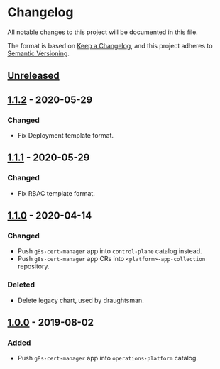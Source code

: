 # Changelog

All notable changes to this project will be documented in this file.

The format is based on [Keep a Changelog](https://keepachangelog.com/en/1.0.0/),
and this project adheres to [Semantic Versioning](https://semver.org/spec/v2.0.0.html).

## [Unreleased]

## [1.1.2] - 2020-05-29

### Changed 

- Fix Deployment template format.

## [1.1.1] - 2020-05-29

### Changed 

- Fix RBAC template format.

## [1.1.0] - 2020-04-14

### Changed

- Push `g8s-cert-manager` app into `control-plane` catalog instead.
- Push `g8s-cert-manager` app CRs into `<platform>-app-collection` repository.

### Deleted

- Delete legacy chart, used by draughtsman.

## [1.0.0] - 2019-08-02

### Added

- Push `g8s-cert-manager` app into `operations-platform` catalog.

[Unreleased]: https://github.com/giantswarm/g8s-cert-manager/compare/v1.1.2...HEAD
[1.1.2]: https://github.com/giantswarm/g8s-cert-manager/compare/v1.1.1...v1.1.2
[1.1.1]: https://github.com/giantswarm/g8s-cert-manager/compare/v1.1.0...v1.1.1
[1.1.0]: https://github.com/giantswarm/g8s-cert-manager/compare/v1.0.0...v1.1.0

[1.0.0]: https://github.com/giantswarm/g8s-cert-manager/tag/v1.0.0
